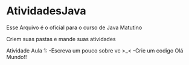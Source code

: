 # AtividadesJava

Esse Arquivo é o oficial para o curso de Java Matutino

Criem suas pastas e mande suas atividades

Atividade Aula 1:
-Escreva um pouco sobre vc >_<
-Crie um codigo Olá Mundo!!